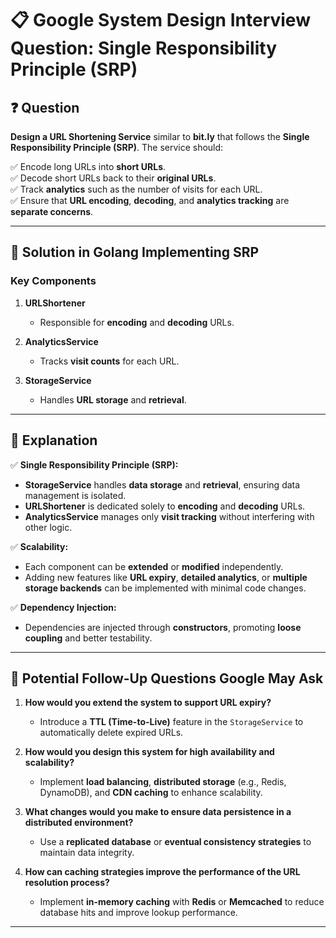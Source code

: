 # 📋 Google System Design Interview Question: Single Responsibility Principle (SRP)

## ❓ Question

**Design a URL Shortening Service** similar to **bit.ly** that follows the **Single Responsibility Principle (SRP)**. The service should:

✅ Encode long URLs into **short URLs**.  
✅ Decode short URLs back to their **original URLs**.  
✅ Track **analytics** such as the number of visits for each URL.  
✅ Ensure that **URL encoding**, **decoding**, and **analytics tracking** are **separate concerns**.  

---

## 🧩 Solution in Golang Implementing SRP

### Key Components

1. **URLShortener**  
   - Responsible for **encoding** and **decoding** URLs.  

2. **AnalyticsService**  
   - Tracks **visit counts** for each URL.  

3. **StorageService**  
   - Handles **URL storage** and **retrieval**.  

---

## 🔎 Explanation

✅ **Single Responsibility Principle (SRP):**  
- **StorageService** handles **data storage** and **retrieval**, ensuring data management is isolated.  
- **URLShortener** is dedicated solely to **encoding** and **decoding** URLs.  
- **AnalyticsService** manages only **visit tracking** without interfering with other logic.  

✅ **Scalability:**  
- Each component can be **extended** or **modified** independently.  
- Adding new features like **URL expiry**, **detailed analytics**, or **multiple storage backends** can be implemented with minimal code changes.  

✅ **Dependency Injection:**  
- Dependencies are injected through **constructors**, promoting **loose coupling** and better testability.  

---

## 📌 Potential Follow-Up Questions Google May Ask

1. **How would you extend the system to support URL expiry?**  
   - Introduce a **TTL (Time-to-Live)** feature in the `StorageService` to automatically delete expired URLs.  

2. **How would you design this system for high availability and scalability?**  
   - Implement **load balancing**, **distributed storage** (e.g., Redis, DynamoDB), and **CDN caching** to enhance scalability.  

3. **What changes would you make to ensure data persistence in a distributed environment?**  
   - Use a **replicated database** or **eventual consistency strategies** to maintain data integrity.  

4. **How can caching strategies improve the performance of the URL resolution process?**  
   - Implement **in-memory caching** with **Redis** or **Memcached** to reduce database hits and improve lookup performance.  

---